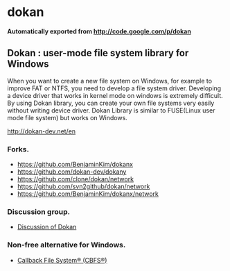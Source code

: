 # dokan
**Automatically exported from http://code.google.com/p/dokan**

## Dokan : user-mode file system library for Windows #

When you want to create a new file system on Windows, for example to improve FAT or NTFS, you need to develop a file system driver. Developing a device driver that works in kernel mode on windows is extremely difficult. By using Dokan library, you can create your own file systems very easily without writing device driver. Dokan Library is similar to FUSE(Linux user mode file system) but works on Windows.

http://dokan-dev.net/en

### Forks.
* https://github.com/BenjaminKim/dokanx
* https://github.com/dokan-dev/dokany
* https://github.com/clone/dokan/network 
* https://github.com/svn2github/dokan/network 
* https://github.com/BenjaminKim/dokanx/network 


### Discussion group.

* [Discussion of Dokan](http://groups.google.com/group/dokan)

### Non-free alternative for Windows.

* [Callback File System® (CBFS®)](https://www.eldos.com/cbfs/)
